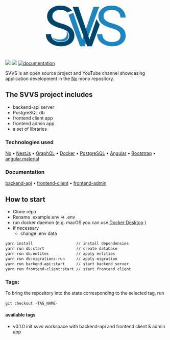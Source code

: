 <!--suppress HtmlDeprecatedAttribute -->
<p align="center">
<img src="https://raw.githubusercontent.com/VladiRR/svvs/master/images/svvs_v02.png" width="250" alt="logo svvs">
</p>

# 
[![](https://img.shields.io/badge/youtube-chanel-blue??style=plastic&logo=youtube&logoColor=white)](https://www.youtube.com/channel/UCE8ux2eOsw_X7XVrI5mpYkg)
[![](https://img.shields.io/badge/SVVS-chat-blue?style=plastic&logo=telegram&logoColor=white)](https://t.me/svvs_chat)
[![documentation](https://github.com/VladiRR/svvs/actions/workflows/generateDocs.yml/badge.svg)](https://github.com/VladiRR/svvs/actions/workflows/generateDocs.yml)

SVVS is an open source project and YouTube channel showcasing application development in the [Nx](https://nx.dev) mono repository.

## The SVVS project includes
- backend-api server
- PostgreSQL db
- frontend client app
- frontend admin app
- a set of libraries

### Technologies used

  [Nx](https://nx.dev)
• [NestJs](https://nestjs.com)
• [GraphQL](https://graphql.org/)
• [Docker](https://www.docker.com/)
• [PostgreSQL](https://www.postgresql.org/)
• [Angular](https://angular.io)
• [Bootstrap](https://v5.getbootstrap.com/)
• [angular.material](https://material.angular.io/)


### Documentation

  [backend-api](https://vladirr.github.io/svvs/api/)
• [frontend-client](https://vladirr.github.io/svvs/client/)
• [frontend-admin](https://vladirr.github.io/svvs/admin/)

## How to start
- Clone repo
- Rename .example.env => .env 
- run docker daemon (e.g. macOS you can use [Docker Desktop](https://docs.docker.com/docker-for-mac/release-notes/) )
- if necessary 
  - change .env data
```
yarn install                   // install dependensies
yarn run db:start              // create database
yarn run db:entites            // apply entities
yarn run db:migrations:run     // apply migration
yarn run backend-api:start     // start backend server
yarn run frontend-client:start // start frontend client 
```



### Tags:
To bring the repository into the state corresponding to the selected tag, run

`git checkout -TAG_NAME-`


#### available tags

- v0.1.0 init svvs workspace with backend-api and frontend client & admin app
